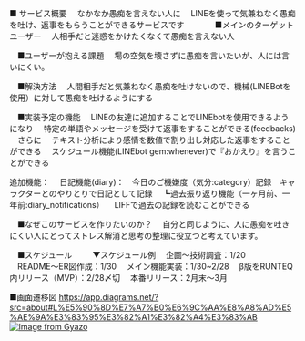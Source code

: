 ■ サービス概要
　なかなか愚痴を言えない人に
　LINEを使って気兼ねなく愚痴を吐け、返事をもらうことができるサービスです
　
　
　■メインのターゲットユーザー
　人相手だと迷惑をかけたくなくて愚痴を言えない人

　■ユーザーが抱える課題
　場の空気を壊さずに愚痴を言いたいが、人には言いにくい。


　■解決方法
　人間相手だと気兼ねなく愚痴を吐けないので、機械(LINEBotを使用）に対して愚痴を吐けるようにする


　■実装予定の機能
　LINEの友達に追加することでLINEbotを使用できるようになり
　特定の単語やメッセージを受けて返事をすることができる(feedbacks)
　さらに
　テキスト分析により感情を数値で割り出し対応した返事をすることができる
　スケジュール機能(LINEbot gem:whenever)で『おかえり』を言うことができる
 
  追加機能：
　日記機能(diary)：　今日のご機嫌度（気分:category）記録　キャラクターとのやりとりで日記として記録
　┗過去振り返り機能（一ヶ月前、一年前:diary_notifications）
　LIFFで過去の記録を読むことができる



　■なぜこのサービスを作りたいのか？
　自分と同じように、人に愚痴を吐きにくい人にとってストレス解消と思考の整理に役立つと考えています。

　■スケジュール
　
　▼スケジュール例
　企画〜技術調査：1/20
　README〜ER図作成：1/30
　メイン機能実装：1/30~2/28
　β版をRUNTEQ内リリース（MVP）：2/28〆切
　本番リリース：2月末〜3月


  ■画面遷移図
  https://app.diagrams.net/?src=about#L%E5%90%8D%E7%A7%B0%E6%9C%AA%E8%A8%AD%E5%AE%9A%E3%83%95%E3%82%A1%E3%82%A4%E3%83%AB
  [![Image from Gyazo](https://i.gyazo.com/6476991270e2d5597697eaa39e7dbb63.png)](https://gyazo.com/6476991270e2d5597697eaa39e7dbb63)